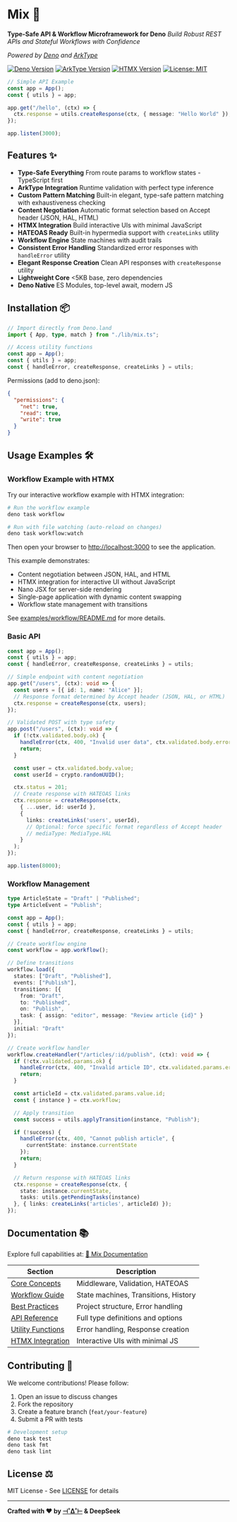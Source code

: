 # Mix 🚀

**Type-Safe API & Workflow Microframework for Deno**
*Build Robust REST APIs and Stateful Workflows with Confidence*

*Powered by [Deno](https://deno.land) and [ArkType](https://arktype.io)*

[![Deno Version](https://img.shields.io/badge/deno-2.2-blue?logo=deno)](https://deno.land)
[![ArkType Version](https://img.shields.io/badge/arktype-2.1-orange?logo=deno)](https://arktype.io/)
[![HTMX Version](https://img.shields.io/badge/htmx-2.0.4-green?logo=htmx)](https://htmx.org)
[![License: MIT](https://img.shields.io/badge/License-MIT-yellow.svg)](https://opensource.org/licenses/MIT)

```ts
// Simple API Example
const app = App();
const { utils } = app;

app.get("/hello", (ctx) => {
  ctx.response = utils.createResponse(ctx, { message: "Hello World" });
});

app.listen(3000);
```

## Features ✨

- **Type-Safe Everything**
  From route params to workflow states - TypeScript first
- **ArkType Integration**
  Runtime validation with perfect type inference
- **Custom Pattern Matching**
  Built-in elegant, type-safe pattern matching with exhaustiveness checking
- **Content Negotiation**
  Automatic format selection based on Accept header (JSON, HAL, HTML)
- **HTMX Integration**
  Build interactive UIs with minimal JavaScript
- **HATEOAS Ready**
  Built-in hypermedia support with `createLinks` utility
- **Workflow Engine**
  State machines with audit trails
- **Consistent Error Handling**
  Standardized error responses with `handleError` utility
- **Elegant Response Creation**
  Clean API responses with `createResponse` utility
- **Lightweight Core**
  <5KB base, zero dependencies
- **Deno Native**
  ES Modules, top-level await, modern JS

## Installation 📦

```typescript
// Import directly from Deno.land
import { App, type, match } from "./lib/mix.ts";

// Access utility functions
const app = App();
const { utils } = app;
const { handleError, createResponse, createLinks } = utils;
```

Permissions (add to deno.json):

```json
{
  "permissions": {
    "net": true,
    "read": true,
    "write": true
  }
}
```

## Usage Examples 🛠️

### Workflow Example with HTMX

Try our interactive workflow example with HTMX integration:

```bash
# Run the workflow example
deno task workflow

# Run with file watching (auto-reload on changes)
deno task workflow:watch
```

Then open your browser to [http://localhost:3000](http://localhost:3000) to see the application.

This example demonstrates:

- Content negotiation between JSON, HAL, and HTML
- HTMX integration for interactive UI without JavaScript
- Nano JSX for server-side rendering
- Single-page application with dynamic content swapping
- Workflow state management with transitions

See [examples/workflow/README.md](./examples/workflow/README.md) for more details.

### Basic API

```typescript
const app = App();
const { utils } = app;
const { handleError, createResponse, createLinks } = utils;

// Simple endpoint with content negotiation
app.get("/users", (ctx): void => {
  const users = [{ id: 1, name: "Alice" }];
  // Response format determined by Accept header (JSON, HAL, or HTML)
  ctx.response = createResponse(ctx, users);
});

// Validated POST with type safety
app.post("/users", (ctx): void => {
  if (!ctx.validated.body.ok) {
    handleError(ctx, 400, "Invalid user data", ctx.validated.body.error);
    return;
  }

  const user = ctx.validated.body.value;
  const userId = crypto.randomUUID();

  ctx.status = 201;
  // Create response with HATEOAS links
  ctx.response = createResponse(ctx,
    { ...user, id: userId },
    {
      links: createLinks('users', userId),
      // Optional: force specific format regardless of Accept header
      // mediaType: MediaType.HAL
    }
  );
});

app.listen(8000);
```

### Workflow Management

```typescript
type ArticleState = "Draft" | "Published";
type ArticleEvent = "Publish";

const app = App();
const { utils } = app;
const { handleError, createResponse, createLinks } = utils;

// Create workflow engine
const workflow = app.workflow();

// Define transitions
workflow.load({
  states: ["Draft", "Published"],
  events: ["Publish"],
  transitions: [{
    from: "Draft",
    to: "Published",
    on: "Publish",
    task: { assign: "editor", message: "Review article {id}" }
  }],
  initial: "Draft"
});

// Create workflow handler
workflow.createHandler("/articles/:id/publish", (ctx): void => {
  if (!ctx.validated.params.ok) {
    handleError(ctx, 400, "Invalid article ID", ctx.validated.params.error);
    return;
  }

  const articleId = ctx.validated.params.value.id;
  const { instance } = ctx.workflow;

  // Apply transition
  const success = utils.applyTransition(instance, "Publish");

  if (!success) {
    handleError(ctx, 400, "Cannot publish article", {
      currentState: instance.currentState
    });
    return;
  }

  // Return response with HATEOAS links
  ctx.response = createResponse(ctx, {
    state: instance.currentState,
    tasks: utils.getPendingTasks(instance)
  }, { links: createLinks('articles', articleId) });
});
```

## Documentation 📚

Explore full capabilities at:
[📖 Mix Documentation](https://Mixframework.org/docs)

| Section               | Description                          |
|-----------------------|--------------------------------------|
| [Core Concepts](./docs/core-concepts.md)  | Middleware, Validation, HATEOAS      |
| [Workflow Guide](./docs/workflow-guide.md) | State machines, Transitions, History |
| [Best Practices](./docs/best-practices.md) | Project structure, Error handling    |
| [API Reference](./docs/api-reference.md)  | Full type definitions and options    |
| [Utility Functions](./docs/utility-functions.md) | Error handling, Response creation   |
| [HTMX Integration](./docs/htmx-integration.md) | Interactive UIs with minimal JS     |

## Contributing 🤝

We welcome contributions! Please follow:

1. Open an issue to discuss changes
2. Fork the repository
3. Create a feature branch (`feat/your-feature`)
4. Submit a PR with tests

```bash
# Development setup
deno task test
deno task fmt
deno task lint
```

## License ⚖️

MIT License - See [LICENSE](LICENSE) for details

---

**Crafted with ❤️ by [⊣˚∆˚⊢](https://srdjan.github.io) & DeepSeek**
